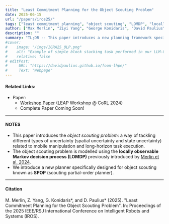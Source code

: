 ```yaml
---
title: "Least Commitment Planning for the Object Scouting Problem"
date: 2025-06-15
url: "/papers/iros25/"
tags: ["least commitment planning", "object scouting", "LOMDP", "locally observable Markov decision process"]
author: ["Max Merlin", "Ziyi Yang", "George Konidaris", "David Paulius"]
description: ""
summary: "TL;DR -- This paper introduces a new planning framework specifically designed for object scouting with LOMDPs called the Scouting Partial-Order Planner (SPOP), which exploits the characteristics of partial order and regression planning to plan around gaps in knowledge the robot may have about the existence, location, and state of relevant objects in its environment."
#cover:
#    image: "/imgs/ICRA25_OLP.png"
#    alt: "Example of simple block stacking task performed in our LLM-OLP paper"
#    relative: false
# editPost:
#     URL: "https://davidpaulius.github.io/foon-lhpe/"
#     Text: "Webpage"
---
```


#### Related Links:

+ Paper:
  + [Workshop Paper](https://openreview.net/forum?id=t3mtZQqwNS) (LEAP Workshop @ CoRL 2024)
  + Complete Paper Coming Soon!
---

#### NOTES

+ This paper introduces the _object scouting problem_: a way of tackling different types of uncertainty (spatial uncertainty and state uncertainty) related to mobile manipulation and long-horizon task execution.
+ The object scouting problem is modelled using the **locally observable Markov decision process (LOMDP)** previously introduced by [Merlin et al. 2024](https://ieeexplore.ieee.org/abstract/document/10610876).
+ We introduce a new planner specifically designed for object scouting known as **SPOP** (scouting partial-order planner).

---

#### Citation

M. Merlin, Z. Yang, G. Konidaris*, and D. Paulius* (2025). "Least Commitment Planning for the Object Scouting Problem". In:
Proceedings of the 2025 IEEE/RSJ International Conference on Intelligent Robots and Systems (IROS).

